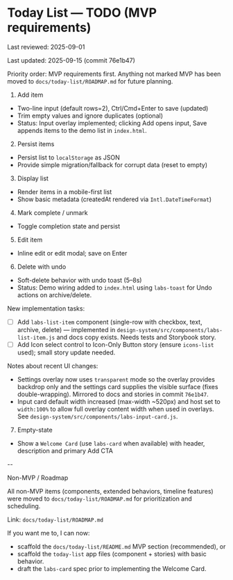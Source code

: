 # Today List — TODO (MVP requirements)

Last reviewed: 2025-09-01

Last updated: 2025-09-15 (commit 76e1b47)

Priority order: MVP requirements first. Anything not marked MVP has been moved to `docs/today-list/ROADMAP.md` for future planning.

1) Add item
  - Two-line input (default rows=2), Ctrl/Cmd+Enter to save (updated)
  - Trim empty values and ignore duplicates (optional)
  - Status: Input overlay implemented; clicking Add opens input, Save appends items to the demo list in `index.html`.

2) Persist items
  - Persist list to `localStorage` as JSON
  - Provide simple migration/fallback for corrupt data (reset to empty)

3) Display list
  - Render items in a mobile-first list
  - Show basic metadata (createdAt rendered via `Intl.DateTimeFormat`)

4) Mark complete / unmark
  - Toggle completion state and persist

5) Edit item
  - Inline edit or edit modal; save on Enter

6) Delete with undo
  - Soft-delete behavior with undo toast (5–8s)
  - Status: Demo wiring added to `index.html` using `labs-toast` for Undo actions on archive/delete.

New implementation tasks:
- [ ] Add `labs-list-item` component (single-row with checkbox, text, archive, delete) — implemented in `design-system/src/components/labs-list-item.js` and docs copy exists. Needs tests and Storybook story.
- [ ] Add Icon select control to Icon-Only Button story (ensure `icons-list` used); small story update needed.

Notes about recent UI changes:
- Settings overlay now uses `transparent` mode so the overlay provides backdrop only and the settings card supplies the visible surface (fixes double-wrapping). Mirrored to docs and stories in commit `76e1b47`.
- Input card default width increased (max-width ~520px) and host set to `width:100%` to allow full overlay content width when used in overlays. See `design-system/src/components/labs-input-card.js`.

7) Empty-state
  - Show a `Welcome Card` (use `labs-card` when available) with header, description and primary Add CTA

--

Non-MVP / Roadmap

All non-MVP items (components, extended behaviors, timeline features) were moved to `docs/today-list/ROADMAP.md` for prioritization and scheduling.

Link: `docs/today-list/ROADMAP.md`

If you want me to, I can now:
- scaffold the `docs/today-list/README.md` MVP section (recommended), or
- scaffold the `today-list` app files (component + stories) with basic behavior.
- draft the `labs-card` spec prior to implementing the Welcome Card.
